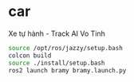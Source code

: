 # car
Xe tự hành - Track AI Vo Tinh

```bash
source /opt/ros/jazzy/setup.bash
colcon build
source ./install/setup.bash
ros2 launch bramy bramy.launch.py
```
